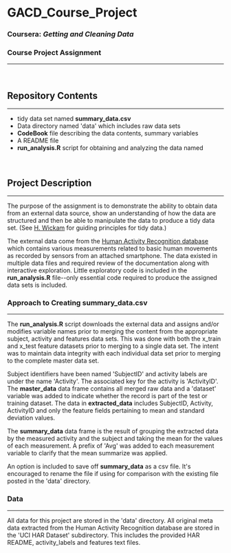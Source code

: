 # **GACD_Course_Project**
### Coursera: _Getting and Cleaning Data_
### Course Project Assignment  
-----------------------------
<br>

## Repository Contents
----------------------

* tidy data set named **summary_data.csv**
* Data directory named 'data' which includes raw data sets
* **CodeBook** file describing the data contents, summary variables
* A README file
* **run_analysis.R** script for obtaining and analyzing the data named

<br>

## Project Description
--------------------
The purpose of the assignment is to demonstrate the ability to obtain data from an external
data source, show an understanding of how the data are structured and then be able to manipulate
the data to produce a tidy data set.  (See [H. Wickam](http://vita.had.co.nz/papers/tidy-data.pdf) for guiding principles for tidy data.)

The external data come from the [Human Activity Recognition database](http://archive.ics.uci.edu/ml/datasets/Human+Activity+Recognition+Using+Smartphones) which contains various measurements related to basic
human movements as recorded by sensors from an attached smartphone.  The data existed in multiple data files and required review of the 
documentation along with interactive exploration. Little exploratory code is included in the 
**run_analysis.R** file--only essential code required to produce the assigned
data sets is included.

### Approach to Creating **summary_data.csv**
--------------------------------------------
The **run_analysis.R** script downloads the external data and assigns and/or modifies variable 
names prior to merging the content from the appropriate subject, activity and features data sets.  This was done
with both the x_train and x_test feature datasets prior to merging to a single data set.  The intent
was to maintain data integrity with each individual data set prior to merging to the complete master
data set.

Subject identifiers have been named 'SubjectID' and activity labels are under the name
'Activity'.  The associated key for the activity is 'ActivityID'.  The **master_data**
data frame contains all merged raw data and a 'dataset' variable was added to indicate whether the record
is part of the test or training dataset.  The data in **extracted_data** includes SubjectID, Activity, ActivityID and
only the feature fields pertaining to mean and standard deviation values.

The **summary_data** data frame is the result of grouping the extracted data by the measured activity
and the subject and taking the mean for the values of each measurement.  A prefix of 'Avg' was added
to each measurement variable to clarify that the mean summarize was applied.

An option is included to save off **summary_data** as a csv file.  It's encouraged to rename the file
if using for comparison with the existing file posted in the 'data' directory.   

### Data
--------
All data for this project are stored in the 'data' directory.  All original meta data extracted from the 
Human Activity Recognition database are stored in the 'UCI HAR Dataset' subdirectory.  This includes
 the provided HAR README, activity_labels and features text files.
